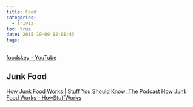 ```yaml
---
title: Food
categories:
  - trivia
toc: true
date: 2015-10-09 12:01:43
tags:
---
```


[foodskey - YouTube](https://www.youtube.com/channel/UCWUq6teKH18Iwuh41D75sQg)

## Junk Food

[How Junk Food Works | Stuff You Should Know: The Podcast](http://www.stuffyoushouldknow.com/podcasts/how-junk-food-works/)
[How Junk Food Works - HowStuffWorks](http://recipes.howstuffworks.com/junk-food.htm)
